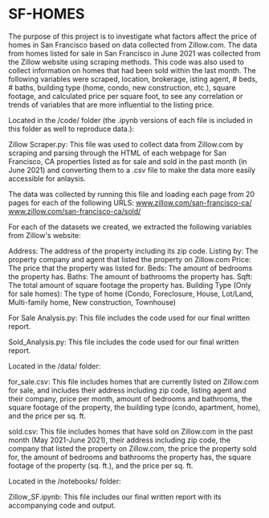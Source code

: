 # SF-HOMES
The purpose of this project is to investigate what factors affect the price of homes in San Francisco based on data collected from Zillow.com. The data from homes listed for sale in San Francisco in June 2021 was collected from the Zillow website using scraping methods. This code was also used to collect information on homes that had been sold within the last month. The following variables were scraped, location, brokerage, isting agent, # beds, # baths, building type (home, condo, new construction, etc.), square footage, and calculated price per square foot, to see any correlation or trends of variables that are more influential to the listing price. 

Located in the /code/ folder (the .ipynb versions of each file is included in this folder as well to reproduce data.):

Zillow Scraper.py: This file was used to collect data from Zillow.com by scraping and parsing through the HTML of each webpage for San Francisco, CA properties listed as for sale and sold in the past month (in June 2021) and converting them to a .csv file to make the data more easily accessible for anlaysis.

The data was collected by running this file and loading each page from 20 pages for each of the following URLS:
www.zillow.com/san-francisco-ca/
www.zillow.com/san-francisco-ca/sold/

For each of the datasets we created, we extracted the following variables from Zillow's website:

Address: The address of the property including its zip code.
Listing by: The property company and agent that listed the property on Zillow.com
Price: The price that the property was listed for.
Beds: The amount of bedrooms the property has.
Baths: The amount of bathrooms the property has.
Sqft: The total amount of square footage the property has.
Building Type (Only for sale homes): The type of home (Condo, Foreclosure, House, Lot/Land, Multi-family home, New construction, Townhouse)

For Sale Analysis.py: This file includes the code used for our final written report.

Sold_Analysis.py: This file includes the code used for our final written report.

Located in the /data/ folder:

for_sale.csv: This file includes homes that are currently listed on Zillow.com for sale, and includes their address including zip code, listing agent and their company, price per month, amount of bedrooms and bathrooms, the square footage of the property, the building type (condo, apartment, home), and the price per sq. ft.

sold.csv: This file includes homes that have sold on Zillow.com in the past month (May 2021-June 2021), their address including zip code, the company that listed the property on Zillow.com, the price the property sold for, the amount of bedrooms and bathrooms the property has, the square footage of the property (sq. ft.), and the price per sq. ft.

Located in the /notebooks/ folder:

Zillow_SF.ipynb: This file includes our final written report with its accompanying code and output.
